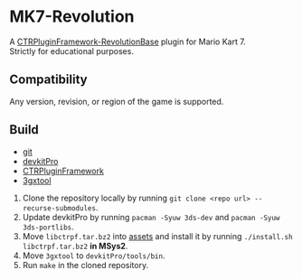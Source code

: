 # MK7-Revolution
A [CTRPluginFramework-RevolutionBase](https://github.com/Anto726/CTRPluginFramework-RevolutionBase) plugin for Mario Kart 7.  
Strictly for educational purposes.

## Compatibility
Any version, revision, or region of the game is supported.

## Build
- [git](https://git-scm.com/downloads)
- [devkitPro](https://github.com/devkitPro/installer/releases)
- [CTRPluginFramework](https://gitlab.com/thepixellizeross/ctrpluginframework/-/pipelines)
- [3gxtool](https://gitlab.com/thepixellizeross/3gxtool/-/releases)

1. Clone the repository locally by running `git clone <repo url> --recurse-submodules`.
2. Update devkitPro by running `pacman -Syuw 3ds-dev` and `pacman -Syuw 3ds-portlibs`.
3. Move `libctrpf.tar.bz2` into [assets](../assets) and install it by running `./install.sh libctrpf.tar.bz2` **in MSys2**.
4. Move `3gxtool` to `devkitPro/tools/bin`.
5. Run `make` in the cloned repository.